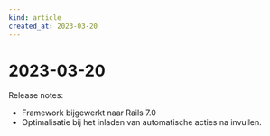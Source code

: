 ```yaml
---
kind: article
created_at: 2023-03-20
---
```


# 2023-03-20

Release notes:

* Framework bijgewerkt naar Rails 7.0
* Optimalisatie bij het inladen van automatische acties na invullen.
